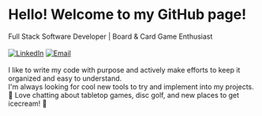 # Hello! Welcome to my GitHub page!
Full Stack Software Developer | Board & Card Game Enthusiast
<br>
<br>
[![LinkedIn](https://img.shields.io/badge/-LinkedIn-blue?style=for-the-badge&logo=linkedin)](https://www.linkedin.com/in/neil-hanson-125bb5122/) 
[![Email](https://img.shields.io/badge/-gmail-orange?style=for-the-badge&logo=gmail)](mailto:neilhanson.pro@gmail.com) 
<br>
<br>
I like to write my code with purpose and actively make efforts to keep it organized and easy to understand. <br>
I'm always looking for cool new tools to try and implement into my projects. <br>
🎲 Love chatting about tabletop games, disc golf, and new places to get icecream! 🍦<br>
